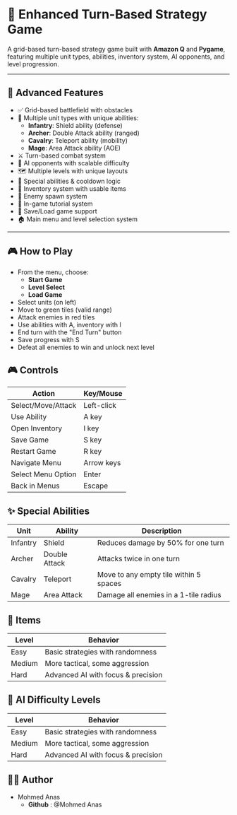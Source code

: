 # 🧠 Enhanced Turn-Based Strategy Game

A grid-based turn-based strategy game built with **Amazon Q** and **Pygame**, featuring multiple unit types, abilities, inventory system, AI opponents, and level progression.

---

## 🚀 Advanced Features

- ✅ Grid-based battlefield with obstacles
- 🎯 Multiple unit types with unique abilities:
  - **Infantry**: Shield ability (defense)
  - **Archer**: Double Attack ability (ranged)
  - **Cavalry**: Teleport ability (mobility)
  - **Mage**: Area Attack ability (AOE)
- ⚔️ Turn-based combat system
- 🧠 AI opponents with scalable difficulty
- 🗺️ Multiple levels with unique layouts
- 🧪 Special abilities & cooldown logic
- 🎒 Inventory system with usable items
- 👾 Enemy spawn system
- 📘 In-game tutorial system
- 💾 Save/Load game support
- 🏠 Main menu and level selection system

- ---

## 🎮 How to Play

- From the menu, choose:
  - **Start Game**
  - **Level Select**
  - **Load Game**
- Select units (on left)
- Move to green tiles (valid range)
- Attack enemies in red tiles
- Use abilities with A, inventory with I
- End turn with the "End Turn" button
- Save progress with S
- Defeat all enemies to win and unlock next level

 ## 🎮 Controls


| Action             | Key/Mouse  |
| ------------------ | ---------- |
| Select/Move/Attack | Left-click |
| Use Ability        | A key      |
| Open Inventory     | I key      |
| Save Game          | S key      |
| Restart Game       | R key      |
| Navigate Menu      | Arrow keys |
| Select Menu Option | Enter      |
| Back in Menus      | Escape     |

## ✨ Special Abilities


| Unit     | Ability       | Description                            |
| -------- | ------------- | -------------------------------------- |
| Infantry | Shield        | Reduces damage by 50% for one turn     |
| Archer   | Double Attack | Attacks twice in one turn              |
| Cavalry  | Teleport      | Move to any empty tile within 5 spaces |
| Mage     | Area Attack   | Damage all enemies in a 1-tile radius  |


## 🎒 Items


| Level  | Behavior                           |
| ------ | ---------------------------------- |
| Easy   | Basic strategies with randomness   |
| Medium | More tactical, some aggression     |
| Hard   | Advanced AI with focus & precision |


## 🧠 AI Difficulty Levels


| Level  | Behavior                           |
| ------ | ---------------------------------- |
| Easy   | Basic strategies with randomness   |
| Medium | More tactical, some aggression     |
| Hard   | Advanced AI with focus & precision |

## 👨‍💻 Author

- Mohmed Anas
  - **Github** : @Mohmed Anas
 






